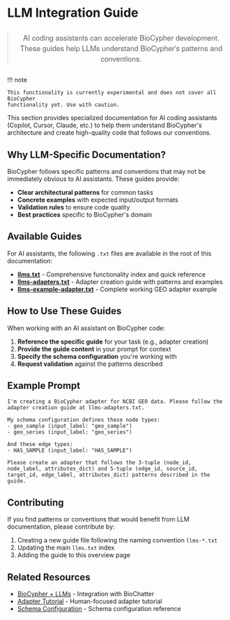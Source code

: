 # LLM Integration Guide

<div style="text-align: center; margin: 2em 0;">
    <blockquote style="font-family: 'Helvetica Neue', Arial, sans-serif; font-weight: 300; font-size: 1.2em; max-width: 800px; margin: 0 auto;">
        AI coding assistants can accelerate BioCypher development.<br>
        These guides help LLMs understand BioCypher's patterns and conventions.
    </blockquote>
</div>

!!! note

    This functionality is currently experimental and does not cover all BioCypher
    functionality yet. Use with caution.

This section provides specialized documentation for AI coding assistants (Copilot, Cursor, Claude, etc.) to help them understand BioCypher's architecture and create high-quality code that follows our conventions.

## Why LLM-Specific Documentation?

BioCypher follows specific patterns and conventions that may not be immediately obvious to AI assistants. These guides provide:

- **Clear architectural patterns** for common tasks
- **Concrete examples** with expected input/output formats
- **Validation rules** to ensure code quality
- **Best practices** specific to BioCypher's domain

## Available Guides

For AI assistants, the following `.txt` files are available in the root of this documentation:

- **[llms.txt](llms.txt)** - Comprehensive functionality index and quick reference
- **[llms-adapters.txt](llms-adapters.txt)** - Adapter creation guide with patterns and examples
- **[llms-example-adapter.txt](llms-example-adapter.txt)** - Complete working GEO adapter example

## How to Use These Guides

When working with an AI assistant on BioCypher code:

1. **Reference the specific guide** for your task (e.g., adapter creation)
2. **Provide the guide content** in your prompt for context
3. **Specify the schema configuration** you're working with
4. **Request validation** against the patterns described

## Example Prompt

```
I'm creating a BioCypher adapter for NCBI GEO data. Please follow the adapter creation guide at llms-adapters.txt. 

My schema configuration defines these node types:
- geo_sample (input_label: "geo_sample")
- geo_series (input_label: "geo_series")

And these edge types:
- HAS_SAMPLE (input_label: "HAS_SAMPLE")

Please create an adapter that follows the 3-tuple (node_id, node_label, attributes_dict) and 5-tuple (edge_id, source_id, target_id, edge_label, attributes_dict) patterns described in the guide.
```

## Contributing

If you find patterns or conventions that would benefit from LLM documentation, please contribute by:

1. Creating a new guide file following the naming convention `llms-*.txt`
2. Updating the main `llms.txt` index
3. Adding the guide to this overview page

## Related Resources

- [BioCypher + LLMs](biocypher-project/biochatter-integration.md) - Integration with BioChatter
- [Adapter Tutorial](learn/tutorials/tutorial003_adapters.md) - Human-focused adapter tutorial
- [Schema Configuration](reference/schema-config.md) - Schema configuration reference
